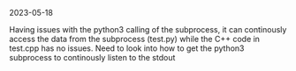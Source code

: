 
2023-05-18

Having issues with the python3 calling of the subprocess, it can continously access the data from the subprocess (test.py) while the C++ code in test.cpp has no issues.
Need to look into how to get the python3 subprocess to continously listen to the stdout
